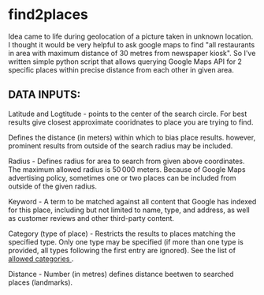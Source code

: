# find2places

Idea came to life during geolocation of a picture taken in unknown location. I thought it would be very helpful to ask google maps to find "all restaurants in area with maximum distance of 30 metres from newspaper kiosk". So I've written simple python script that allows querying Google Maps API for 2 specific places within precise distance from each other in given area. 
<br>

<h2>DATA INPUTS:</h2>

Latitude and Logtitude - points to the center of the search circle. For best results give closest approximate cooridnates to place you are trying to find.  

Defines the distance (in meters) within which to bias place results.  however, prominent results from outside of the search radius may be included.

Radius - Defines radius for area to search from given above coordinates. The maximum allowed radius is 50 000 meters. Because of Google Maps advertising policy, sometimes one or two places can be included from outside of the given radius. 

Keyword - A term to be matched against all content that Google has indexed for this place, including but not limited to name, type, and address, as well as customer reviews and other third-party content.

Category (type of place) - Restricts the results to places matching the specified type. Only one type may be specified (if more than one type is provided, all types following the first entry are ignored). See the list of <a href='https://developers.google.com/places/web-service/supported_types'> allowed categories </a>.

Distance - Number (in metres) defines distance beetwen to searched places (landmarks). 


